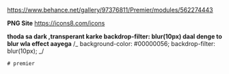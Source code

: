 https://www.behance.net/gallery/97376811/Premier/modules/562274443

**PNG Site**
https://icons8.com/icons

**thoda sa dark ,transperant karke backdrop-filter: blur(10px) daal denge to blur wla effect aayega**
/_ background-color: #00000056;
backdrop-filter: blur(10px); _/


    # premier
